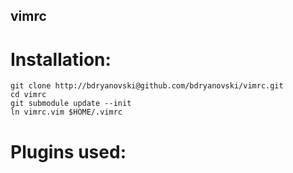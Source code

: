 ## vimrc

# Installation:

```
git clone http://bdryanovski@github.com/bdryanovski/vimrc.git
cd vimrc
git submodule update --init
ln vimrc.vim $HOME/.vimrc
```

# Plugins used: 


